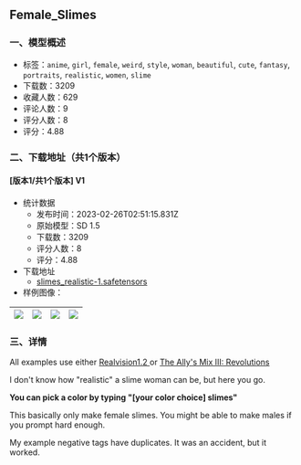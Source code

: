 ## Female_Slimes
### 一、模型概述

- 标签：`anime`, `girl`, `female`, `weird`, `style`, `woman`, `beautiful`, `cute`, `fantasy`, `portraits`, `realistic`, `women`, `slime`
- 下载数：3209
- 收藏人数：629
- 评论人数：9
- 评分人数：8
- 评分：4.88

### 二、下载地址（共1个版本）

#### [版本1/共1个版本] V1

- 统计数据
  - 发布时间：2023-02-26T02:51:15.831Z
  - 原始模型：SD 1.5
  - 下载数：3209
  - 评分人数：8
  - 评分：4.88
- 下载地址
  - [slimes_realistic-1.safetensors](https://civitai.com/api/download/models/15123)
- 样例图像：

| <img src="https://image.civitai.com/xG1nkqKTMzGDvpLrqFT7WA/e6b26910-c25b-4d11-91c8-59f921b46500/width=450/148753.jpeg" /> | <img src="https://image.civitai.com/xG1nkqKTMzGDvpLrqFT7WA/6ad1da4a-26b0-4dd5-a5be-fedeedc47b00/width=450/152173.jpeg" /> | <img src="https://image.civitai.com/xG1nkqKTMzGDvpLrqFT7WA/3bf059b3-7c4c-4a4b-3f59-50c1bc12d600/width=450/153550.jpeg" /> | <img src="https://image.civitai.com/xG1nkqKTMzGDvpLrqFT7WA/9813fc63-fdd8-4a43-61a9-3b30bd6f1e00/width=450/152058.jpeg" /> |
| ---- | ---- | ---- | ---- |


### 三、详情
<p>All examples use either <a target="_blank" rel="ugc" href="https://civitai.com/models/4201/realistic-vision-v13">Realvision1.2 </a>or <a rel="ugc" href="https://civitai.com/models/10752/the-allys-mix-iii-revolutions">The Ally's Mix III: Revolutions</a></p><p></p><p>I don't know how "realistic" a slime woman can be, but here you go.</p><p><strong>You can pick a color by typing "[your color choice] slimes"</strong></p><p>This basically only make female slimes. You might be able to make males if you prompt hard enough.</p><p></p><p>My example negative tags have duplicates. It was an accident, but it worked.</p>